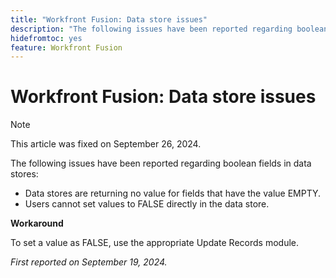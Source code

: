 ```yaml
---
title: "Workfront Fusion: Data store issues"
description: "The following issues have been reported regarding boolean fields in data stores: data stores are returning no value for fields that have the value EMPTY, and users cannot set values to FALSE directly in the data store."
hidefromtoc: yes
feature: Workfront Fusion
---
```


# Workfront Fusion: Data store issues

>[!NOTE]
>
>This article was fixed on September 26, 2024.

The following issues have been reported regarding boolean fields in data stores:

* Data stores are returning no value for fields that have the value EMPTY.
* Users cannot set values to FALSE directly in the data store.

**Workaround**

To set a value as FALSE, use the appropriate Update Records module.

_First reported on September 19, 2024._
